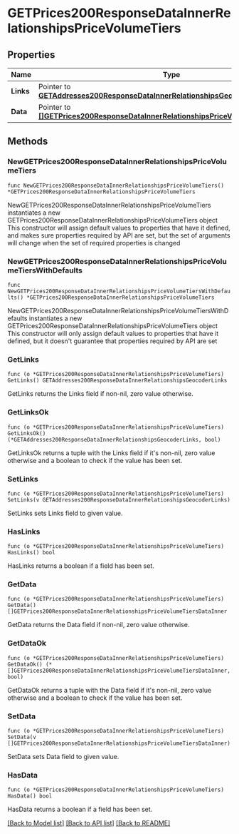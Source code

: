 # GETPrices200ResponseDataInnerRelationshipsPriceVolumeTiers

## Properties

Name | Type | Description | Notes
------------ | ------------- | ------------- | -------------
**Links** | Pointer to [**GETAddresses200ResponseDataInnerRelationshipsGeocoderLinks**](GETAddresses200ResponseDataInnerRelationshipsGeocoderLinks.md) |  | [optional] 
**Data** | Pointer to [**[]GETPrices200ResponseDataInnerRelationshipsPriceVolumeTiersDataInner**](GETPrices200ResponseDataInnerRelationshipsPriceVolumeTiersDataInner.md) |  | [optional] 

## Methods

### NewGETPrices200ResponseDataInnerRelationshipsPriceVolumeTiers

`func NewGETPrices200ResponseDataInnerRelationshipsPriceVolumeTiers() *GETPrices200ResponseDataInnerRelationshipsPriceVolumeTiers`

NewGETPrices200ResponseDataInnerRelationshipsPriceVolumeTiers instantiates a new GETPrices200ResponseDataInnerRelationshipsPriceVolumeTiers object
This constructor will assign default values to properties that have it defined,
and makes sure properties required by API are set, but the set of arguments
will change when the set of required properties is changed

### NewGETPrices200ResponseDataInnerRelationshipsPriceVolumeTiersWithDefaults

`func NewGETPrices200ResponseDataInnerRelationshipsPriceVolumeTiersWithDefaults() *GETPrices200ResponseDataInnerRelationshipsPriceVolumeTiers`

NewGETPrices200ResponseDataInnerRelationshipsPriceVolumeTiersWithDefaults instantiates a new GETPrices200ResponseDataInnerRelationshipsPriceVolumeTiers object
This constructor will only assign default values to properties that have it defined,
but it doesn't guarantee that properties required by API are set

### GetLinks

`func (o *GETPrices200ResponseDataInnerRelationshipsPriceVolumeTiers) GetLinks() GETAddresses200ResponseDataInnerRelationshipsGeocoderLinks`

GetLinks returns the Links field if non-nil, zero value otherwise.

### GetLinksOk

`func (o *GETPrices200ResponseDataInnerRelationshipsPriceVolumeTiers) GetLinksOk() (*GETAddresses200ResponseDataInnerRelationshipsGeocoderLinks, bool)`

GetLinksOk returns a tuple with the Links field if it's non-nil, zero value otherwise
and a boolean to check if the value has been set.

### SetLinks

`func (o *GETPrices200ResponseDataInnerRelationshipsPriceVolumeTiers) SetLinks(v GETAddresses200ResponseDataInnerRelationshipsGeocoderLinks)`

SetLinks sets Links field to given value.

### HasLinks

`func (o *GETPrices200ResponseDataInnerRelationshipsPriceVolumeTiers) HasLinks() bool`

HasLinks returns a boolean if a field has been set.

### GetData

`func (o *GETPrices200ResponseDataInnerRelationshipsPriceVolumeTiers) GetData() []GETPrices200ResponseDataInnerRelationshipsPriceVolumeTiersDataInner`

GetData returns the Data field if non-nil, zero value otherwise.

### GetDataOk

`func (o *GETPrices200ResponseDataInnerRelationshipsPriceVolumeTiers) GetDataOk() (*[]GETPrices200ResponseDataInnerRelationshipsPriceVolumeTiersDataInner, bool)`

GetDataOk returns a tuple with the Data field if it's non-nil, zero value otherwise
and a boolean to check if the value has been set.

### SetData

`func (o *GETPrices200ResponseDataInnerRelationshipsPriceVolumeTiers) SetData(v []GETPrices200ResponseDataInnerRelationshipsPriceVolumeTiersDataInner)`

SetData sets Data field to given value.

### HasData

`func (o *GETPrices200ResponseDataInnerRelationshipsPriceVolumeTiers) HasData() bool`

HasData returns a boolean if a field has been set.


[[Back to Model list]](../README.md#documentation-for-models) [[Back to API list]](../README.md#documentation-for-api-endpoints) [[Back to README]](../README.md)


